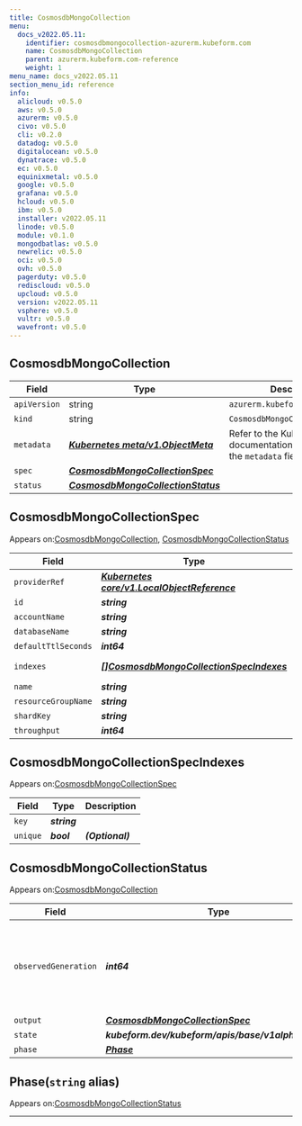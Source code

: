```yaml
---
title: CosmosdbMongoCollection
menu:
  docs_v2022.05.11:
    identifier: cosmosdbmongocollection-azurerm.kubeform.com
    name: CosmosdbMongoCollection
    parent: azurerm.kubeform.com-reference
    weight: 1
menu_name: docs_v2022.05.11
section_menu_id: reference
info:
  alicloud: v0.5.0
  aws: v0.5.0
  azurerm: v0.5.0
  civo: v0.5.0
  cli: v0.2.0
  datadog: v0.5.0
  digitalocean: v0.5.0
  dynatrace: v0.5.0
  ec: v0.5.0
  equinixmetal: v0.5.0
  google: v0.5.0
  grafana: v0.5.0
  hcloud: v0.5.0
  ibm: v0.5.0
  installer: v2022.05.11
  linode: v0.5.0
  module: v0.1.0
  mongodbatlas: v0.5.0
  newrelic: v0.5.0
  oci: v0.5.0
  ovh: v0.5.0
  pagerduty: v0.5.0
  rediscloud: v0.5.0
  upcloud: v0.5.0
  version: v2022.05.11
  vsphere: v0.5.0
  vultr: v0.5.0
  wavefront: v0.5.0
---
```


## CosmosdbMongoCollection
| Field | Type | Description |
| ------ | ----- | ----------- |
| `apiVersion` | string | `azurerm.kubeform.com/v1alpha1` |
|    `kind` | string | `CosmosdbMongoCollection` |
| `metadata` | ***[Kubernetes meta/v1.ObjectMeta](https://v1-22.docs.kubernetes.io/docs/reference/generated/kubernetes-api/v1.22/#objectmeta-v1-meta)***|Refer to the Kubernetes API documentation for the fields of the `metadata` field.|
| `spec` | ***[CosmosdbMongoCollectionSpec](#cosmosdbmongocollectionspec)***||
| `status` | ***[CosmosdbMongoCollectionStatus](#cosmosdbmongocollectionstatus)***||
## CosmosdbMongoCollectionSpec

Appears on:[CosmosdbMongoCollection](#cosmosdbmongocollection), [CosmosdbMongoCollectionStatus](#cosmosdbmongocollectionstatus)

| Field | Type | Description |
| ------ | ----- | ----------- |
| `providerRef` | ***[Kubernetes core/v1.LocalObjectReference](https://v1-22.docs.kubernetes.io/docs/reference/generated/kubernetes-api/v1.22/#localobjectreference-v1-core)***||
| `id` | ***string***||
| `accountName` | ***string***||
| `databaseName` | ***string***||
| `defaultTtlSeconds` | ***int64***| ***(Optional)*** |
| `indexes` | ***[[]CosmosdbMongoCollectionSpecIndexes](#cosmosdbmongocollectionspecindexes)***| ***(Optional)*** Deprecated|
| `name` | ***string***||
| `resourceGroupName` | ***string***||
| `shardKey` | ***string***| ***(Optional)*** |
| `throughput` | ***int64***| ***(Optional)*** |
## CosmosdbMongoCollectionSpecIndexes

Appears on:[CosmosdbMongoCollectionSpec](#cosmosdbmongocollectionspec)

| Field | Type | Description |
| ------ | ----- | ----------- |
| `key` | ***string***||
| `unique` | ***bool***| ***(Optional)*** |
## CosmosdbMongoCollectionStatus

Appears on:[CosmosdbMongoCollection](#cosmosdbmongocollection)

| Field | Type | Description |
| ------ | ----- | ----------- |
| `observedGeneration` | ***int64***| ***(Optional)*** Resource generation, which is updated on mutation by the API Server.|
| `output` | ***[CosmosdbMongoCollectionSpec](#cosmosdbmongocollectionspec)***| ***(Optional)*** |
| `state` | ***kubeform.dev/kubeform/apis/base/v1alpha1.State***| ***(Optional)*** |
| `phase` | ***[Phase](#phase)***| ***(Optional)*** |
## Phase(`string` alias)

Appears on:[CosmosdbMongoCollectionStatus](#cosmosdbmongocollectionstatus)

---
